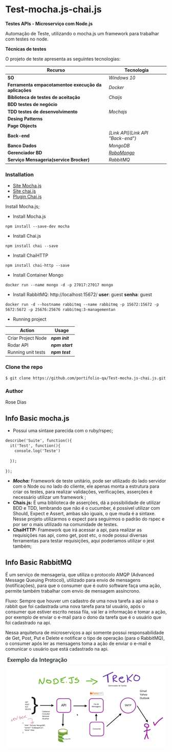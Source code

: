# Test-mocha.js-chai.js

**Testes APIs - Microserviço com Node.js**

Automação de Teste, utilizando o mocha.js um framework para trabalhar com testes no node.

**Técnicas de testes**

O projeto de teste apresenta as seguintes tecnologias:

| Recurso                                                        | Tecnologia                                            |
| -------------------------------------------------------------- | ----------------------------------------------------- |
| **SO**                                                   | *Windows 10*                                        |
| **Ferramenta empacotamentoe execução da aplicações** | *Docker*                                            |
| **Biblioteca de testes de aceitação**                  | *Chaijs*                                            |
| **BDD testes de negócio**                               |                                                       |
| **TDD testes de desenvolvimento**                        | *Mochajs*                                           |
| **Desing Patterns**                                      |                                                       |
| **Page Objects**                                         |                                                       |
| **Back-end**                                             | *[Link API](Link API "Back-end")*                         |
| **Banco Dados**                                          | *MongoDB*                                           |
| **Gerenciador BD**                                       | *[RoboMongo](https://robomongo.org/ "Gerenciador de BD")* |
| **Serviço Mensageria(service Brocker)**                 | *RabbitMQ*                                          |

### Installation

* [Site Mocha.js](https://mochajs.org "Documentation")
* [Site chai.js](https://www.chaijs.com "Documetation")
* [Plugin Chai.js](https://www.chaijs.com/plugins/chai-http "Plugin")

Install Mocha.js;

* Install Mocha.js

```shell
npm install --save-dev mocha
```

* Install Chai.js

```shell
npm install chai --save
```

* Install ChaiHTTP

```shell
npm install chai-http --save
```

* Install Container Mongo

```shell
docker run --name mongo -d -p 27017:27017 mongo
```

* Install RabbitMQ: http://localhost:15672/ **user**: guest **senha**: guest

```shell
docker run -d --hostname rabbitmq --name rabbitmq -p 15672:15672 -p 5672:5672 -p 25676:25676 rabbitmq:3-managementan
```

* Running project

| Action             | Usage                   |
| ------------------ | ----------------------- |
| Criar Project Node | ***npm init***  |
| Rodar API          | ***npm start*** |
| Running unit tests | ***npm test***  |

### Clone the repo

```shell
$ git clone https://github.com/portifolio-qa/Test-mocha.js-chai.js.git
```

### Author

Rose Dias

## Info Basic mocha.js

* Possui uma sintaxe parecida com o ruby/rspec;

```
describe('Suite', function(){
  it('Test', function(){
    console.log('Teste')
  
  });
  
});
```

* ***Mocha:*** Framework de teste unitário, pode ser utilizado do lado servidor com o Node ou no lado do cliente, ele apenas monta a estrutura para criar os testes, para realizar validações, verificações, asserções é necessário utilizar um framework ;
* **Chais.js:** É uma biblioteca de asserções,  dá a possibilidade de utilizar BDD e TDD, lembrando que não é o cucumber, é possivel utilizar com Should, Expect e Assert, ambas são iguais, o que muda é a sintaxe. Nesse projeto utilizarmos  o expect para seguirmos o padrão do rspec e por ser o mais utilizado na comunidade de testes.
* **ChaiHTTP:** Framework que irá acessar a api, para realizar as requisições nas api, como get, post etc, o node possui diversas ferramentas para testar requisições, aqui poderiamos utilizar o jest também;

## Info Basic RabbitMQ

É um serviço de mensageria, que utiliza o protocolo AMQP (Advanced Message Queuing Protocol), utilizado para envio de mensagens (notificações), para que o consumer que é outro software faça uma ação, permite também trabalhar com envio de mensagem assíncrono.

Fluxo: Sempre que houver um cadastro de uma nova tarefa a api avisa o rabbit que foi cadastrada uma nova tarefa para tal usuário, após o consumer que estiver escrito nessa fila, vai ler a informação e tomar a ação, por exemplo de enviar o e-mail para o dono da tarefa que é o usuário que foi cadastrado na api.

Nessa arquitetura de microserviços a api somente possui responsabilidade de Get, Post, Put e Delete e notificar o tipo de operação (para o RabbitMQ), o consumer após ler as mensagens toma a ação de enviar o e-mail e comunicar o usuário que está cadastrado na api.

![1654794560945](image/README/1654794560945.png)
